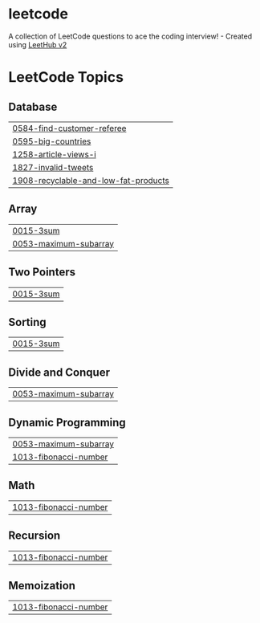 # leetcode
A collection of LeetCode questions to ace the coding interview! - Created using [LeetHub v2](https://github.com/arunbhardwaj/LeetHub-2.0)

<!---LeetCode Topics Start-->
# LeetCode Topics
## Database
|  |
| ------- |
| [0584-find-customer-referee](https://github.com/kyeongchan92/leetcode/tree/master/0584-find-customer-referee) |
| [0595-big-countries](https://github.com/kyeongchan92/leetcode/tree/master/0595-big-countries) |
| [1258-article-views-i](https://github.com/kyeongchan92/leetcode/tree/master/1258-article-views-i) |
| [1827-invalid-tweets](https://github.com/kyeongchan92/leetcode/tree/master/1827-invalid-tweets) |
| [1908-recyclable-and-low-fat-products](https://github.com/kyeongchan92/leetcode/tree/master/1908-recyclable-and-low-fat-products) |
## Array
|  |
| ------- |
| [0015-3sum](https://github.com/kyeongchan92/leetcode/tree/master/0015-3sum) |
| [0053-maximum-subarray](https://github.com/kyeongchan92/leetcode/tree/master/0053-maximum-subarray) |
## Two Pointers
|  |
| ------- |
| [0015-3sum](https://github.com/kyeongchan92/leetcode/tree/master/0015-3sum) |
## Sorting
|  |
| ------- |
| [0015-3sum](https://github.com/kyeongchan92/leetcode/tree/master/0015-3sum) |
## Divide and Conquer
|  |
| ------- |
| [0053-maximum-subarray](https://github.com/kyeongchan92/leetcode/tree/master/0053-maximum-subarray) |
## Dynamic Programming
|  |
| ------- |
| [0053-maximum-subarray](https://github.com/kyeongchan92/leetcode/tree/master/0053-maximum-subarray) |
| [1013-fibonacci-number](https://github.com/kyeongchan92/leetcode/tree/master/1013-fibonacci-number) |
## Math
|  |
| ------- |
| [1013-fibonacci-number](https://github.com/kyeongchan92/leetcode/tree/master/1013-fibonacci-number) |
## Recursion
|  |
| ------- |
| [1013-fibonacci-number](https://github.com/kyeongchan92/leetcode/tree/master/1013-fibonacci-number) |
## Memoization
|  |
| ------- |
| [1013-fibonacci-number](https://github.com/kyeongchan92/leetcode/tree/master/1013-fibonacci-number) |
<!---LeetCode Topics End-->